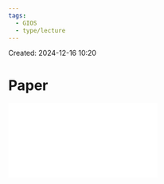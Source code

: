 ```yaml
---
tags:
  - GIOS
  - type/lecture
---
```

Created: 2024-12-16 10:20
# Paper

![](/img/P4L2-Caching-in-the-Sprite-Network-File-System.pdf)



